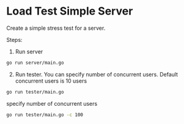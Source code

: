 # Load Test Simple Server

Create a simple stress test for a server.

Steps:

1. Run server

```bash
go run server/main.go
```

2. Run tester. You can specify number of concurrent users. Default concurrent users is 10 users

```bash
go run tester/main.go
```

specify number of concurrent users

```bash
go run tester/main.go -c 100
```
